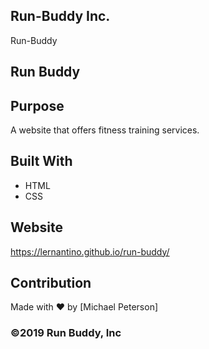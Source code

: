 ## Run-Buddy Inc.
Run-Buddy
## Run Buddy

## Purpose
A website that offers fitness training services.

## Built With
* HTML
* CSS

## Website
https://lernantino.github.io/run-buddy/

## Contribution
Made with ❤️ by [Michael Peterson]

### ©️2019 Run Buddy, Inc 
